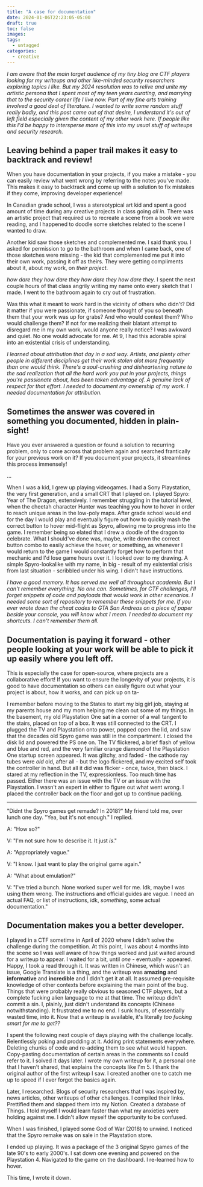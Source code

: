 ```yaml
---
title: "A case for documentation"
date: 2024-01-06T22:23:05-05:00
draft: true
toc: false
images:
tags:
  - untagged
categories:
  - creative 
---
```



_I am aware that the main target audience of my tiny blog are CTF players looking for my writeups and other like-minded security researchers exploring topics I like. But my 2024 resolution was to relive and unite my artistic persona that I spent most of my teen years curating, and marrying that to the security career life I live now. Part of my fine arts training involved a good deal of literature. I wanted to write some random stuff really badly, and this post came out of that desire, I understand it's out of left field especially given the content of my other work here. If people like this I'd be happy to intersperse more of this into my usual stuff of writeups and security research._


## Leaving behind a paper trail makes it easy to backtrack and review! 

When you have documentation in your projects, if you make a mistake - you can easily review what went wrong by referring to the notes you've made. This makes it easy to backtrack and come up with a solution to fix mistakes if they come, improving developer experience!

In Canadian grade school, I was a stereotypical art kid and spent a good amount of time during any creative projects in class going _all in_. There was an artistic project that required us to recreate a scene from a book we were reading, and I happened to doodle some sketches related to the scene I wanted to draw. 

Another kid saw those sketches and complemented me. I said thank you. I asked for permission to go to the bathroom and when I came back, one of those sketches were missing - the kid that complemented me put it into their own work, passing it off as theirs. They were getting compliments about it, about my work, on _their project_. 

_how dare they how dare they how dare they how dare they_. I spent the next couple hours of that class angrily writing my name onto every sketch that I made. I went to the bathroom again to cry out of frustration.

Was this what it meant to work hard in the vicinity of others who didn't? Did it matter if you were passionate, if someone thought of you so beneath them that your work was up for grabs? And who would contest them? Who would challenge them? If not for me realizing their blatant attempt to disregard me in my own work, would anyone really notice? I was awkward and quiet. No one would advocate for me. At 9, I had this adorable spiral into an existential crisis of understanding. 

_I learned about attribution that day in a sad way. Artists, and plenty other people in different disciplines get their work stolen alot more frequently than one would think. There's a soul-crushing and disheartening nature to the sad realization that all the hard work you put in your projects, things you're passionate about, has been taken advantage of. A genuine lack of respect for that effort. I needed to document my ownership of my work. I needed documentation for attribution._


## Sometimes the answer was covered in something you documented, hidden in plain-sight! 

Have you ever answered a question or found a solution to recurring problem, only to come across that problem again and searched frantically for your previous work on it? If you document your projects, it streamlines this process immensely!

...

When I was a kid, I grew up playing videogames. I had a Sony Playstation, the very first generation, and a small CRT that I played on. I played Spyro: Year of The Dragon, extensively. I remember struggling in the tutorial level, when the cheetah character Hunter was teaching you how to hover in order to reach unique areas in the low-poly maps. After grade school would end for the day I would play and eventually figure out how to quickly mash the correct button to hover mid-flight as Spyro, allowing me to progress into the game. I remember being so elated that I drew a doodle of the dragon to celebrate. What I should've done was, maybe, write down the correct button combo to easily achieve the hover, or something, as whenever I would return to the game I would constantly forget how to perform that mechanic and I'd lose game hours over it. I looked over to my drawing. A simple Spyro-lookalike with my name, in big - result of my existential crisis from last situation - scribbled under his wing. I didn't have instructions.

_I have a good memory. It has served me well all throughout academia. But I can't remember everything. No one can. Sometimes, for CTF challenges, I'll forget snippets of code and payloads that would work in other scenarios. I needed some sort of repository to remember these snippets for me. If you ever wrote down the cheat codes to GTA San Andreas on a piece of paper beside your console, you will know what I mean. I needed to document my shortcuts. I can't remember them all._

## Documentation is paying it forward - other people looking at your work will be able to pick it up easily where you left off.

This is especially the case for open-source, where projects are a collaborative effort! If you want to ensure the longevity of your projects, it is good to have documentation so others can easily figure out what your project is about, how it works, and can pick up on ta-

I remember before moving to the States to start my big girl job, staying at my parents house and my mom helping me clean out some of my things. In the basement, my old Playstation One sat in a corner of a wall tangent to the stairs, placed on top of a box. It was still connected to the CRT. I plugged the TV and Playstation onto power, popped open the lid, and saw that the decades old Spyro game was still in the compartment. I closed the disk lid and powered the PS one on. The TV flickered, a brief flash of yellow and blue and red, and the very familiar orange diamond of the Playstation One startup screen appeared. It was glitchy, and faded - the cathode ray tubes were _old_ old, after all - but the logo flickered, and my excited self took the controller in hand. But all it did was flicker - once, twice, then black. I stared at my reflection in the TV, expressionless. Too much time has passed. Either there was an issue with the TV or an issue with the Playstation. I wasn't an expert in either to figure out what went wrong. I placed the controller back on the floor and got up to continue packing. 

---

"Didnt the Spyro games get remade? In 2018?" My friend told me, over lunch one day. "Yea, but it's not enough." I replied.

A: "How so?"

V: "I'm not sure how to describe it. It just _is_."

A: "Appropriately vague."

V: "I know. I just want to play the original game again."

A: "What about emulation?"

V: "I've tried a bunch. None worked super well for me. Idk, maybe I was using them wrong. The instructions and official guides are vague. I need an actual FAQ, or list of instructions, idk, _something_, some actual documentation."


## Documentation makes you a better developer.

I played in a CTF sometime in April of 2020 where I didn't solve the challenge during the competition. At this point, I was about 4 months into the scene so I was well aware of how things worked and just waited around for a writeup to appear. I waited for a bit, until _one_ - eventually - appeared. Happy, I took a read through it. It was written in Chinese, which wasn't an issue, Google Translate is a thing, and the writeup was **amazing** and **informative** and **incredible** and I didn't get it at all. It assumed pre-requisite knowledge of other contexts before explaining the main point of the bug. Things that were probably really obvious to seasoned CTF players, but a complete fucking alien language to me at that time. The writeup didn't commit a sin. I, plainly, just didn't understand its concepts (Chinese notwithstanding). It frustrated me to no end. I sunk hours, of essentially wasted time, into it. Now that a writeup is available, it's literally _too fucking smart for me to get??_ 

I spent the following next couple of days playing with the challenge locally. Relentlessly poking and prodding at it. Adding print statements everywhere. Deleting chunks of code and re-adding them to see what would happen. Copy-pasting documentation of certain areas in the comments so I could refer to it. I solved it days later. I wrote my own writeup for it, a personal one that I haven't shared, that explains the concepts like I'm 5. I thank the original author of the first writeup I saw. I created another one to catch me up to speed if I ever forgot the basics again.

Later, I researched. Blogs of security researchers that I was inspired by, news articles, other writeups of other challenges. I compiled their links. Prettified them and slapped them into my Notion. Created a database of Things. I told myself I would learn faster than what my anxieties were holding against me. I didn't allow myself the opportunity to be confused. 

When I was finished, I played some God of War (2018) to unwind. I noticed that the Spyro remake was on sale in the Playstation store. 

I ended up playing. It was a package of the 3 original Spyro games of the late 90's to early 2000's. I sat down one evening and powered on the Playstation 4. Navigated to the game on the dashboard. I re-learned how to hover. 

This time, I wrote it down.